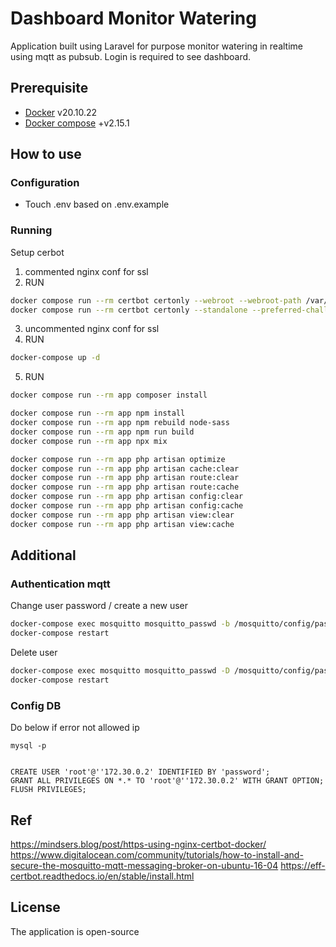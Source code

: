 # Dashboard Monitor Watering
Application built using Laravel for purpose monitor watering in realtime using mqtt as pubsub.
Login is required to see dashboard.

## Prerequisite
- [Docker](https://www.docker.com/) v20.10.22
- [Docker compose](https://docs.docker.com/compose/) +v2.15.1

## How to use

### Configuration
- Touch .env based on .env.example

### Running

Setup cerbot
1. commented nginx conf for ssl
2. RUN
```bash
docker compose run --rm certbot certonly --webroot --webroot-path /var/www/certbot/ -d pipigendut.tech
docker compose run --rm certbot certonly --standalone --preferred-challenges http -d pipigendut.tech
```
3. uncommented nginx conf for ssl
4. RUN
```bash
docker-compose up -d
```
5. RUN
```bash
docker compose run --rm app composer install

docker compose run --rm app npm install
docker compose run --rm app npm rebuild node-sass
docker compose run --rm app npm run build
docker compose run --rm app npx mix

docker compose run --rm app php artisan optimize
docker compose run --rm app php artisan cache:clear
docker compose run --rm app php artisan route:clear
docker compose run --rm app php artisan route:cache
docker compose run --rm app php artisan config:clear
docker compose run --rm app php artisan config:cache
docker compose run --rm app php artisan view:clear
docker compose run --rm app php artisan view:cache
```
## Additional
### Authentication mqtt
Change user password / create a new user
```bash
docker-compose exec mosquitto mosquitto_passwd -b /mosquitto/config/password.txt admin password
docker-compose restart
```

Delete user
```bash
docker-compose exec mosquitto mosquitto_passwd -D /mosquitto/config/password.txt user
docker-compose restart
```

### Config DB

Do below if error not allowed ip
```
mysql -p


CREATE USER 'root'@''172.30.0.2' IDENTIFIED BY 'password';
GRANT ALL PRIVILEGES ON *.* TO 'root'@''172.30.0.2' WITH GRANT OPTION;
FLUSH PRIVILEGES;
```

## Ref
https://mindsers.blog/post/https-using-nginx-certbot-docker/
https://www.digitalocean.com/community/tutorials/how-to-install-and-secure-the-mosquitto-mqtt-messaging-broker-on-ubuntu-16-04
https://eff-certbot.readthedocs.io/en/stable/install.html

## License
The application is open-source
